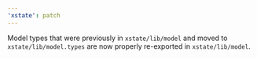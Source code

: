 ```yaml
---
'xstate': patch
---
```


Model types that were previously in `xstate/lib/model` and moved to `xstate/lib/model.types` are now properly re-exported in `xstate/lib/model`.
